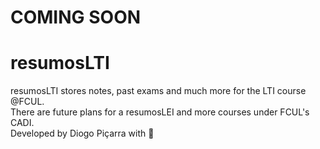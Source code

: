 # COMING SOON
# resumosLTI
resumosLTI stores notes, past exams and much more for the LTI course @FCUL.  
There are future plans for a resumosLEI and more courses under FCUL's CADI.  
Developed by Diogo Piçarra with &#x1F9E1;
